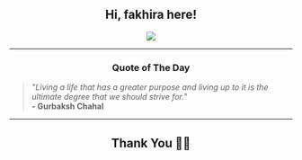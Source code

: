 <h2 align="center"> Hi, fakhira here!</h2>

<p align="center">
<a href="https://github.com/fakhiralkda" alt="github streak"><img src="https://dvst-streak.herokuapp.com/?user=fakhiralkda&theme=tokyonight&fire=DD472C"></a>
</p>

<hr>
<h3 align="center">Quote of The Day</h3>
<p align="center">
<blockquote>
<i>"Living a life that has a greater purpose and living up to it is the ultimate degree that we should strive for."</i>
<br>
<b>- Gurbaksh Chahal</b>
</blockquote>
</p>


<hr>
<h2 align="center">Thank You 🙏🏼</h2>

